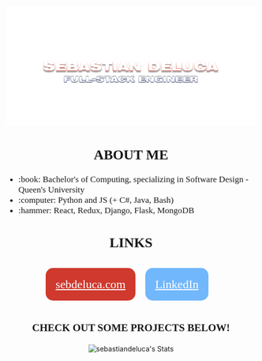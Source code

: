 ![Who Am I?](images/whoisSD.png)

<h2 align="center" style="font-family: 'Afacad Flux'; font-size: 2em; font-weight:bold">ABOUT ME</h2>
<ul>
<li style="font-family: 'Afacad Flux'; font-size: 1.25em;">:book: Bachelor's of Computing, specializing in Software Design - Queen's University</li>
<li style="font-family: 'Afacad Flux'; font-size: 1.25em;">:computer: </b>Python and JS (+ C#, Java, Bash)</li>
<li style="font-family: 'Afacad Flux'; font-size: 1.25em;">:hammer: React, Redux, Django, Flask, MongoDB</li>
</ul>

<h2 align="center" style="font-family: 'Afacad Flux'; font-size: 2em; font-weight:bold">LINKS</h2>
<div align="center" style="padding:2rem 0">
<a style="background-color: #cf392e; color:#ffffff; font-family: 'Afacad Flux'; font-size: 1.5rem; padding:1rem; border:4px solid transparent; border-radius: 15px; margin-right:1rem;" href="https://sebdeluca.com">sebdeluca.com</a>
<a style="background-color: #71b7fb; color:#ffffff; font-family: 'Afacad Flux'; font-size: 1.5rem; padding:1rem; border:4px solid transparent; border-radius: 15px; margin-right:1rem;" href="https://www.linkedin.com/in/sebastian-deluca/">LinkedIn</a>
</div>


<h3 align="center" style="font-family: 'Afacad Flux'; font-size: 1.5em; font-weight:bold">CHECK OUT SOME PROJECTS BELOW!</h2>
<div align="center">

![sebastiandeluca's Stats](https://github-readme-stats.vercel.app/api?username=sebastiandeluca&theme=solarized-dark&show_icons=true&hide_border=true&count_private=true&hide_rank=true)
</div>

